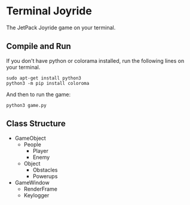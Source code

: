 # Terminal Joyride
The JetPack Joyride game on your terminal.


## Compile and Run

If you don't have python or colorama installed, run the following lines on your terminal.
```shell
sudo apt-get install python3
python3 -m pip install coloroma
```

And then to run the game:
```shell
python3 game.py
```

## Class Structure

* GameObject
  * People
    * Player
    * Enemy
  * Object
    * Obstacles
    * Powerups
* GameWindow
  * RenderFrame
  * Keylogger

